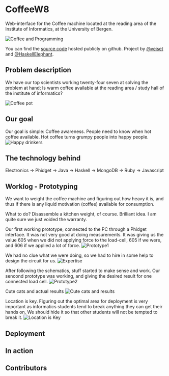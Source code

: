CoffeeW8
========

Web-interface for the Coffee machine located at the reading area of the 
Institute of Informatics, at the University of Bergen.

![Coffee and Programming](https://raw.github.com/veiset/veiset-blog/master/static/img/coffeeW8-project/coffee_and_programming.png) 

You can find the [source code](https://github.com/veiset/CoffeeW8) hosted
publicly on github. Project by [@veiset](https://github.com/veiset) and
[@HaskellElephant](https://github.com/HaskellElephant).

Problem description
-------------------

We have our top scientists working twenty-four seven at solving the problem at
hand; Is warm coffee available at the reading area / study hall of the institute
of informatics? 

![Coffee pot](https://raw.github.com/veiset/veiset-blog/master/static/img/coffeeW8-project/coffee_machine.png)

Our goal 
--------
Our goal is simple: Coffee awareness. People need to know when hot coffee available.
Hot coffee turns grumpy people into happy people.
![Happy drinkers](https://raw.github.com/veiset/veiset-blog/master/static/img/coffeeW8-project/happy_drinkers.png)


The technology behind
---------------------

Electronics -> Phidget -> Java -> Haskell -> MongoDB -> Ruby -> Javascript

Worklog - Prototyping
---------------------

We want to weight the coffee machine and figuring out how heavy it is, and thus if
there is any liquid motivation (coffee) available for consumption. 

What to do? Disassemble a kitchen weight, of course. Brilliant idea. I am quite sure we just voided the warranty.

Our first working prototype, connected to the PC through a Phidget interface.
It was not very good at doing measurements. It was giving us the value 605 
when we did not applying force to the load-cell, 605 if we were, and 606 if
we applied a lot of force.
![Prototype1](https://raw.github.com/veiset/veiset-blog/master/static/img/coffeeW8-project/prototype1.png)

We had no clue what we were doing, so we had to hire in some help to design 
the circuit for us.
![Expertise](https://raw.github.com/veiset/CoffeeW8/master/docs/veiecelle-diff-amp.gif)

After following the schematics, stuff started to make sense and work. 
Our sencond prototype was working, and giving the desired result for one
connected load cell. 
![Prototype2](https://raw.github.com/veiset/veiset-blog/master/static/img/coffeeW8-project/prototype2.png)

Cute cats and actual results
![Cute cats and results](https://raw.github.com/veiset/veiset-blog/master/static/img/coffeeW8-project/values_prototype2_screenshot.png)

Location is key. Figuring out the optimal area for deployment is very
important as informatics students tend to break anything they can get
their hands on. We should hide it so that other students will not be
tempted to break it.
![Location is Key](https://lh5.googleusercontent.com/-VJWDo9LpVQg/UHGUm-76L6I/AAAAAAAADLs/1vceDCwSf4g/s972/IMG_20121007_164024.jpg)


Deployment
----------


In action
---------


Contributors
------------
